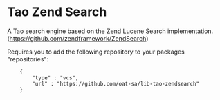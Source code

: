 # Tao Zend Search

A Tao search engine based on the Zend Lucene Search implementation. (https://github.com/zendframework/ZendSearch)

 Requires you to add the following repository to your packages "repositories":
 
        {
            "type" : "vcs",
            "url" : "https://github.com/oat-sa/lib-tao-zendsearch"
        }
